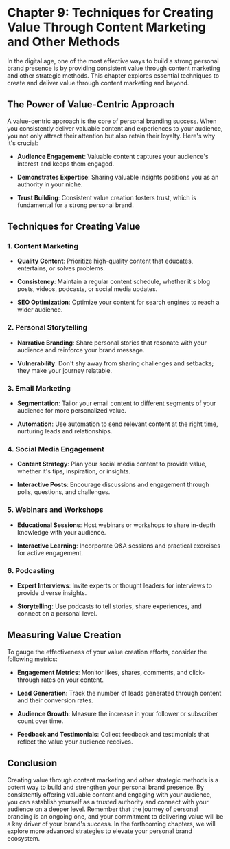 Chapter 9: Techniques for Creating Value Through Content Marketing and Other Methods
====================================================================================

In the digital age, one of the most effective ways to build a strong personal brand presence is by providing consistent value through content marketing and other strategic methods. This chapter explores essential techniques to create and deliver value through content marketing and beyond.

The Power of Value-Centric Approach
-----------------------------------

A value-centric approach is the core of personal branding success. When you consistently deliver valuable content and experiences to your audience, you not only attract their attention but also retain their loyalty. Here's why it's crucial:

* **Audience Engagement**: Valuable content captures your audience's interest and keeps them engaged.

* **Demonstrates Expertise**: Sharing valuable insights positions you as an authority in your niche.

* **Trust Building**: Consistent value creation fosters trust, which is fundamental for a strong personal brand.

Techniques for Creating Value
-----------------------------

### 1. **Content Marketing**

* **Quality Content**: Prioritize high-quality content that educates, entertains, or solves problems.

* **Consistency**: Maintain a regular content schedule, whether it's blog posts, videos, podcasts, or social media updates.

* **SEO Optimization**: Optimize your content for search engines to reach a wider audience.

### 2. **Personal Storytelling**

* **Narrative Branding**: Share personal stories that resonate with your audience and reinforce your brand message.

* **Vulnerability**: Don't shy away from sharing challenges and setbacks; they make your journey relatable.

### 3. **Email Marketing**

* **Segmentation**: Tailor your email content to different segments of your audience for more personalized value.

* **Automation**: Use automation to send relevant content at the right time, nurturing leads and relationships.

### 4. **Social Media Engagement**

* **Content Strategy**: Plan your social media content to provide value, whether it's tips, inspiration, or insights.

* **Interactive Posts**: Encourage discussions and engagement through polls, questions, and challenges.

### 5. **Webinars and Workshops**

* **Educational Sessions**: Host webinars or workshops to share in-depth knowledge with your audience.

* **Interactive Learning**: Incorporate Q\&A sessions and practical exercises for active engagement.

### 6. **Podcasting**

* **Expert Interviews**: Invite experts or thought leaders for interviews to provide diverse insights.

* **Storytelling**: Use podcasts to tell stories, share experiences, and connect on a personal level.

Measuring Value Creation
------------------------

To gauge the effectiveness of your value creation efforts, consider the following metrics:

* **Engagement Metrics**: Monitor likes, shares, comments, and click-through rates on your content.

* **Lead Generation**: Track the number of leads generated through content and their conversion rates.

* **Audience Growth**: Measure the increase in your follower or subscriber count over time.

* **Feedback and Testimonials**: Collect feedback and testimonials that reflect the value your audience receives.

Conclusion
----------

Creating value through content marketing and other strategic methods is a potent way to build and strengthen your personal brand presence. By consistently offering valuable content and engaging with your audience, you can establish yourself as a trusted authority and connect with your audience on a deeper level. Remember that the journey of personal branding is an ongoing one, and your commitment to delivering value will be a key driver of your brand's success. In the forthcoming chapters, we will explore more advanced strategies to elevate your personal brand ecosystem.

